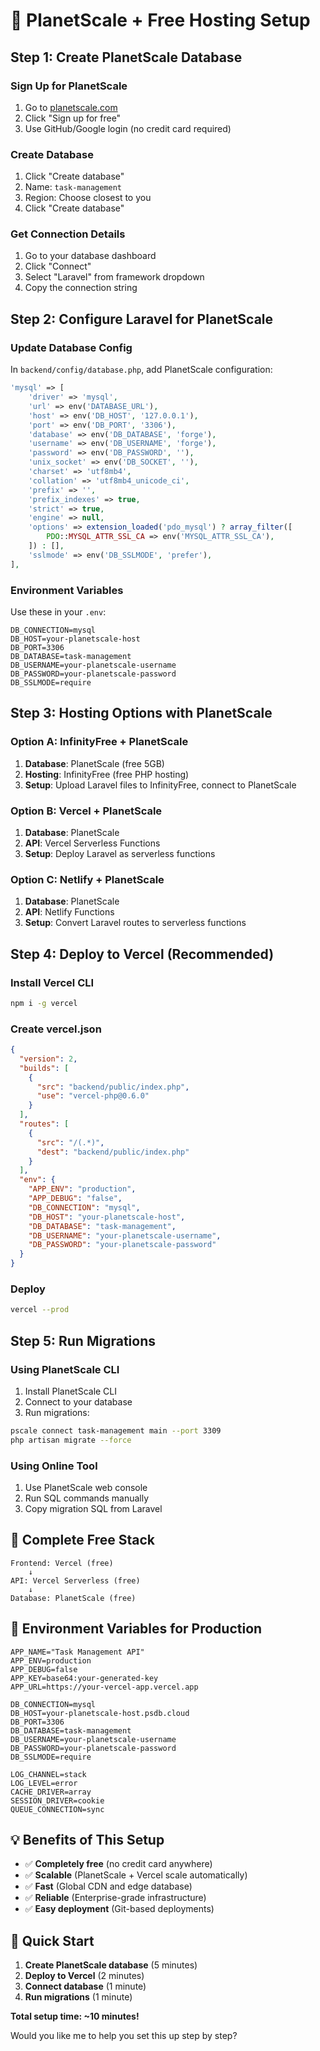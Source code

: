 # 🌟 PlanetScale + Free Hosting Setup

## Step 1: Create PlanetScale Database

### **Sign Up for PlanetScale**
1. Go to [planetscale.com](https://planetscale.com)
2. Click "Sign up for free"
3. Use GitHub/Google login (no credit card required)

### **Create Database**
1. Click "Create database"
2. Name: `task-management`
3. Region: Choose closest to you
4. Click "Create database"

### **Get Connection Details**
1. Go to your database dashboard
2. Click "Connect"
3. Select "Laravel" from framework dropdown
4. Copy the connection string

## Step 2: Configure Laravel for PlanetScale

### **Update Database Config**
In `backend/config/database.php`, add PlanetScale configuration:

```php
'mysql' => [
    'driver' => 'mysql',
    'url' => env('DATABASE_URL'),
    'host' => env('DB_HOST', '127.0.0.1'),
    'port' => env('DB_PORT', '3306'),
    'database' => env('DB_DATABASE', 'forge'),
    'username' => env('DB_USERNAME', 'forge'),
    'password' => env('DB_PASSWORD', ''),
    'unix_socket' => env('DB_SOCKET', ''),
    'charset' => 'utf8mb4',
    'collation' => 'utf8mb4_unicode_ci',
    'prefix' => '',
    'prefix_indexes' => true,
    'strict' => true,
    'engine' => null,
    'options' => extension_loaded('pdo_mysql') ? array_filter([
        PDO::MYSQL_ATTR_SSL_CA => env('MYSQL_ATTR_SSL_CA'),
    ]) : [],
    'sslmode' => env('DB_SSLMODE', 'prefer'),
],
```

### **Environment Variables**
Use these in your `.env`:

```env
DB_CONNECTION=mysql
DB_HOST=your-planetscale-host
DB_PORT=3306
DB_DATABASE=task-management
DB_USERNAME=your-planetscale-username
DB_PASSWORD=your-planetscale-password
DB_SSLMODE=require
```

## Step 3: Hosting Options with PlanetScale

### **Option A: InfinityFree + PlanetScale**
1. **Database**: PlanetScale (free 5GB)
2. **Hosting**: InfinityFree (free PHP hosting)
3. **Setup**: Upload Laravel files to InfinityFree, connect to PlanetScale

### **Option B: Vercel + PlanetScale**
1. **Database**: PlanetScale
2. **API**: Vercel Serverless Functions
3. **Setup**: Deploy Laravel as serverless functions

### **Option C: Netlify + PlanetScale**
1. **Database**: PlanetScale
2. **API**: Netlify Functions
3. **Setup**: Convert Laravel routes to serverless functions

## Step 4: Deploy to Vercel (Recommended)

### **Install Vercel CLI**
```bash
npm i -g vercel
```

### **Create vercel.json**
```json
{
  "version": 2,
  "builds": [
    {
      "src": "backend/public/index.php",
      "use": "vercel-php@0.6.0"
    }
  ],
  "routes": [
    {
      "src": "/(.*)",
      "dest": "backend/public/index.php"
    }
  ],
  "env": {
    "APP_ENV": "production",
    "APP_DEBUG": "false",
    "DB_CONNECTION": "mysql",
    "DB_HOST": "your-planetscale-host",
    "DB_DATABASE": "task-management",
    "DB_USERNAME": "your-planetscale-username",
    "DB_PASSWORD": "your-planetscale-password"
  }
}
```

### **Deploy**
```bash
vercel --prod
```

## Step 5: Run Migrations

### **Using PlanetScale CLI**
1. Install PlanetScale CLI
2. Connect to your database
3. Run migrations:

```bash
pscale connect task-management main --port 3309
php artisan migrate --force
```

### **Using Online Tool**
1. Use PlanetScale web console
2. Run SQL commands manually
3. Copy migration SQL from Laravel

## 🎯 **Complete Free Stack**

```
Frontend: Vercel (free)
    ↓
API: Vercel Serverless (free)
    ↓
Database: PlanetScale (free)
```

## 🔧 **Environment Variables for Production**

```env
APP_NAME="Task Management API"
APP_ENV=production
APP_DEBUG=false
APP_KEY=base64:your-generated-key
APP_URL=https://your-vercel-app.vercel.app

DB_CONNECTION=mysql
DB_HOST=your-planetscale-host.psdb.cloud
DB_PORT=3306
DB_DATABASE=task-management
DB_USERNAME=your-planetscale-username
DB_PASSWORD=your-planetscale-password
DB_SSLMODE=require

LOG_CHANNEL=stack
LOG_LEVEL=error
CACHE_DRIVER=array
SESSION_DRIVER=cookie
QUEUE_CONNECTION=sync
```

## 💡 **Benefits of This Setup**

- ✅ **Completely free** (no credit card anywhere)
- ✅ **Scalable** (PlanetScale + Vercel scale automatically)
- ✅ **Fast** (Global CDN and edge database)
- ✅ **Reliable** (Enterprise-grade infrastructure)
- ✅ **Easy deployment** (Git-based deployments)

## 🚀 **Quick Start**

1. **Create PlanetScale database** (5 minutes)
2. **Deploy to Vercel** (2 minutes)
3. **Connect database** (1 minute)
4. **Run migrations** (1 minute)

**Total setup time: ~10 minutes!**

Would you like me to help you set this up step by step?
